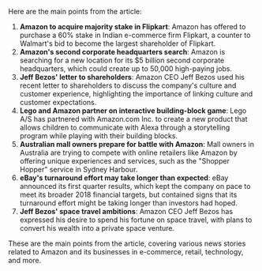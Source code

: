 Here are the main points from the article:

1. **Amazon to acquire majority stake in Flipkart**: Amazon has offered to purchase a 60% stake in Indian e-commerce firm Flipkart, a counter to Walmart's bid to become the largest shareholder of Flipkart.
2. **Amazon's second corporate headquarters search**: Amazon is searching for a new location for its $5 billion second corporate headquarters, which could create up to 50,000 high-paying jobs.
3. **Jeff Bezos' letter to shareholders**: Amazon CEO Jeff Bezos used his recent letter to shareholders to discuss the company's culture and customer experience, highlighting the importance of linking culture and customer expectations.
4. **Lego and Amazon partner on interactive building-block game**: Lego A/S has partnered with Amazon.com Inc. to create a new product that allows children to communicate with Alexa through a storytelling program while playing with their building blocks.
5. **Australian mall owners prepare for battle with Amazon**: Mall owners in Australia are trying to compete with online retailers like Amazon by offering unique experiences and services, such as the "Shopper Hopper" service in Sydney Harbour.
6. **eBay's turnaround effort may take longer than expected**: eBay announced its first quarter results, which kept the company on pace to meet its broader 2018 financial targets, but contained signs that its turnaround effort might be taking longer than investors had hoped.
7. **Jeff Bezos' space travel ambitions**: Amazon CEO Jeff Bezos has expressed his desire to spend his fortune on space travel, with plans to convert his wealth into a private space venture.

These are the main points from the article, covering various news stories related to Amazon and its businesses in e-commerce, retail, technology, and more.